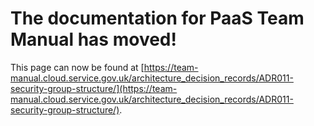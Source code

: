 
# The documentation for PaaS Team Manual has moved!
This page can now be found at [https://team-manual.cloud.service.gov.uk/architecture_decision_records/ADR011-security-group-structure/](https://team-manual.cloud.service.gov.uk/architecture_decision_records/ADR011-security-group-structure/).
